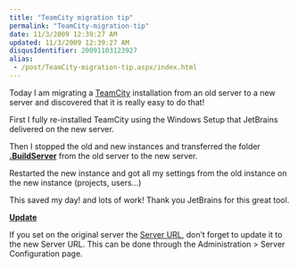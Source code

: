 ```yaml
---
title: "TeamCity migration tip"
permalink: "TeamCity-migration-tip"
date: 11/3/2009 12:39:27 AM
updated: 11/3/2009 12:39:27 AM
disqusIdentifier: 20091103123927
alias:
 - /post/TeamCity-migration-tip.aspx/index.html
---
```

Today I am migrating a [TeamCity](http://www.jetbrains.com/teamcity/index.html) installation from an old server to a new server and discovered that it is really easy to do that!

First I fully re-installed TeamCity using the Windows Setup that JetBrains delivered on the new server.
<!-- more -->

Then I stopped the old and new instances and transferred the folder **[.BuildServer](http://www.jetbrains.net/confluence/display/TCD4/TeamCity+Data+Directory)** from the old server to the new server.

Restarted the new instance and got all my settings from the old instance on the new instance (projects, users…)

This saved my day! and lots of work! Thank you JetBrains for this great tool.

**<u>Update</u>**

If you set on the original server the [Server URL](http://www.jetbrains.net/confluence/display/TCD4/Configuring+Server+URL), don’t forget to update it to the new Server URL. This can be done through the Administration > Server Configuration page.
